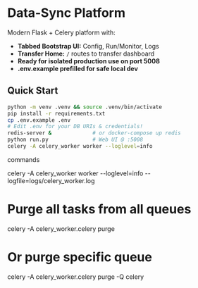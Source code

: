 
# Data‑Sync Platform

Modern Flask + Celery platform with:
* **Tabbed Bootstrap UI:** Config, Run/Monitor, Logs
* **Transfer Home:** `/` routes to transfer dashboard
* **Ready for isolated production use on port 5008**
* **.env.example prefilled for safe local dev**

## Quick Start

```bash
python -m venv .venv && source .venv/bin/activate
pip install -r requirements.txt
cp .env.example .env
# Edit .env for your DB URIs & credentials!
redis-server &             # or docker‑compose up redis
python run.py              # Web UI @ :5008
celery -A celery_worker worker --loglevel=info
```


commands


celery -A celery_worker worker --loglevel=info --logfile=logs/celery_worker.log

# Purge all tasks from all queues
celery -A celery_worker.celery purge

# Or purge specific queue
celery -A celery_worker.celery purge -Q celery